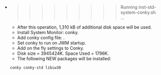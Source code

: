* >>>>>>>>> Running inst-std-system-conky.sh ...
  * After this operation, 1,310 kB of additional disk space will be used.
  * Install System Monitor: conky.
  * Add conky config file: .
  * Set conky to run on JWM startup.
  * Add on the fly settings to Conky.
  * Disk size = 3945424K. Space Used = 1796K.
  * The following NEW packages will be installed:
  ```bash
  conky conky-std libiw30
  ```
